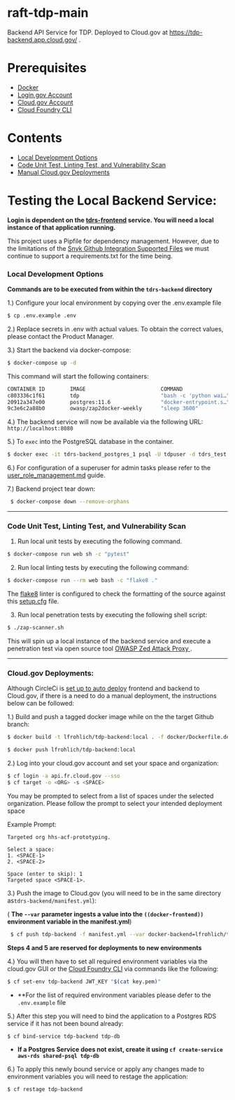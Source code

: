 # raft-tdp-main

Backend API Service for TDP. Deployed to Cloud.gov at https://tdp-backend.app.cloud.gov/ .

# Prerequisites

- [Docker](https://docs.docker.com/docker-for-mac/install/)  
- [Login.gov Account](https://login.gov/)
- [Cloud.gov Account](https://cloud.gov/)
- [Cloud Foundry CLI](https://docs.cloudfoundry.org/cf-cli/install-go-cli.html)

# Contents

- [Local Development Options](#Local-Development-Options)
- [Code Unit Test, Linting Test, and Vulnerability Scan](#Code-Unit-Test,-Linting-Test,-and-Vulnerability-Scan)
- [Manual Cloud.gov Deployments](#Manual-Cloud.gov-Deployments)

# Testing the Local Backend Service:

  **Login is dependent on the [tdrs-frontend](../tdrs-frontend/README.md) service. You will need a local instance of that application running.**
  
This project uses a Pipfile for dependency management. However, due to the limitations of the [Snyk Github Integration Supported Files](https://support.snyk.io/hc/en-us/articles/360000911957-Language-support) we must continue to support a requirements.txt for the time being.

  
### Local Development Options

**Commands are to be executed from within the `tdrs-backend` directory**

1.) Configure your local environment by copying over the .env.example file
```bash
$ cp .env.example .env
```

2.) Replace secrets in .env with actual values. To obtain the correct values, please contact the Product Manager.

3.) Start the backend via docker-compose: 

```bash
$ docker-compose up -d
```

This command will start the following containers: 

```bash
CONTAINER ID        IMAGE                        COMMAND                  CREATED             STATUS                            PORTS                    NAMES
c803336c1f61        tdp                          "bash -c 'python wai…"   3 seconds ago       Up 3 seconds                      0.0.0.0:8080->8080/tcp   tdrs-backend_web_1
20912a347e00        postgres:11.6                "docker-entrypoint.s…"   4 seconds ago       Up 3 seconds                      5432/tcp                 tdrs-backend_postgres_1
9c3e6c2a88b0        owasp/zap2docker-weekly      "sleep 3600"             4 seconds ago       Up 3 seconds (health: starting)                            tdrs-backend_zaproxy_1
```

4.) The backend service will now be available via the following URL: `http://localhost:8080`

5.) To `exec` into the PostgreSQL database in the container. 

```bash
$ docker exec -it tdrs-backend_postgres_1 psql -U tdpuser -d tdrs_test
```

6.) For configuration of a superuser for admin tasks please refer to the [user_role_management.md](docs/user_role_management.md) guide. 

7.) Backend project tear down: 

```bash
 $ docker-compose down --remove-orphans
```

----
### Code Unit Test, Linting Test, and Vulnerability Scan

1. Run local unit tests by executing the following command.

```bash
$ docker-compose run web sh -c "pytest"
```

2. Run local linting tests by executing the following command:

```bash
$ docker-compose run --rm web bash -c "flake8 ."
```

The [flake8](https://flake8.pycqa.org/en/latest/) linter is configured to check the formatting of the source against this [setup.cfg](https://github.com/raft-tech/TANF-app/blob/raft-tdp-main/tdrs-backend/setup.cfg#L20-L34) file. 

3. Run local penetration tests by executing the following shell script:

```bash
$ ./zap-scanner.sh
```

This will spin up a local instance of the backend service and execute a penetration test via open source tool [OWASP Zed Attack Proxy ](https://owasp.org/www-project-zap/).

----

### Cloud.gov Deployments:

Although CircleCi is [set up to auto deploy](https://github.com/raft-tech/TANF-app/blob/raft-tdp-main/.circleci/config.yml#L131) frontend and backend to Cloud.gov, if there is a need to do a manual deployment, the instructions below can be followed:


1.) Build and push a tagged docker image while on the the target Github branch:

```bash
$ docker build -t lfrohlich/tdp-backend:local . -f docker/Dockerfile.dev

$ docker push lfrohlich/tdp-backend:local
```


2.) Log into your cloud.gov account and set your space and organization:

```bash
$ cf login -a api.fr.cloud.gov --sso
$ cf target -o <ORG> -s <SPACE>
```

You may be prompted to select from a list of spaces under the selected organization. Please follow the prompt to select your intended deployment space


Example Prompt:
```
Targeted org hhs-acf-prototyping.

Select a space:
1. <SPACE-1>
2. <SPACE-2>

Space (enter to skip): 1
Targeted space <SPACE-1>.
```

3.) Push the image to Cloud.gov (you will need to be in the same directory as`tdrs-backend/manifest.yml`):

( **The `--var` parameter ingests a value into the ``((docker-frontend))`` environment variable in the manifest.yml**)

```bash
 $ cf push tdp-backend -f manifest.yml --var docker-backend=lfrohlich/tdp-backend:local
```

**Steps 4 and 5 are reserved for deployments to new environments**


4.) You will then have to set all required environment variables via the cloud.gov GUI or the [Cloud Foundry CLI](https://docs.cloudfoundry.org/cf-cli/install-go-cli.html) via commands like the following:

 ```bash
 $ cf set-env tdp-backend JWT_KEY "$(cat key.pem)"
 ```
 
- **For the list of required environment variables please defer to the `.env.example` file

5.) After this step you will need to bind the application to a Postgres RDS service if it has not been bound already: 
```bash
$ cf bind-service tdp-backend tdp-db
```

- **If a Postgres Service does not exist, create it using `cf create-service aws-rds shared-psql tdp-db`**

6.) To apply this newly bound service or apply any changes made to environment variables you will need to restage the application:
```bash
$ cf restage tdp-backend
```
